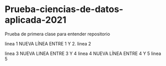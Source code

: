 # Prueba-ciencias-de-datos-aplicada-2021
Prueba de primera clase para entender repositorio 

linea 1
NUEVA LÍNEA ENTRE 1 Y 2.
linea 2

linea 3
NUEVA LINEA ENTRE 3 Y 4
linea 4
NUEVA LÍNEA ENTRE 4 Y 5
linea 5


